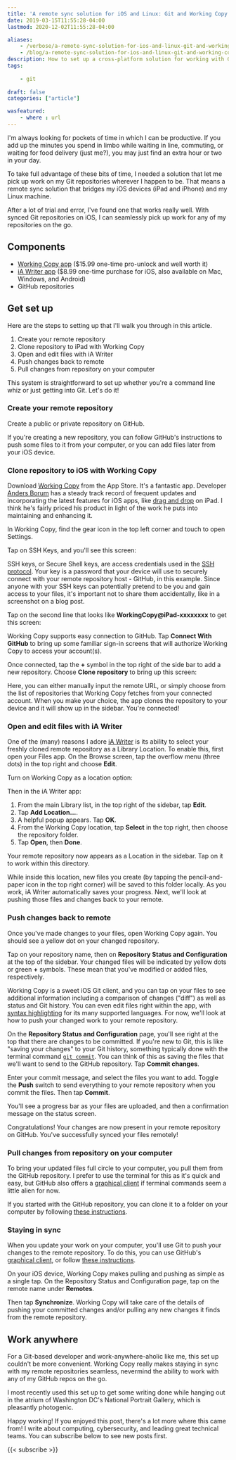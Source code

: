 ```yaml
---
title: 'A remote sync solution for iOS and Linux: Git and Working Copy'
date: 2019-03-15T11:55:28-04:00
lastmod: 2020-12-02T11:55:28-04:00

aliases:
    - /verbose/a-remote-sync-solution-for-ios-and-linux-git-and-working-copy/
    - /blog/a-remote-sync-solution-for-ios-and-linux-git-and-working-copy/
description: How to set up a cross-platform solution for working with Git on iOS.
tags:
    
    - git
 
draft: false
categories: ["article"]

wasfeatured:
    - where : url
---
```


I'm always looking for pockets of time in which I can be productive. If you add up the minutes you spend in limbo while waiting in line, commuting, or waiting for food delivery (just me?), you may just find an extra hour or two in your day.

To take full advantage of these bits of time, I needed a solution that let me pick up work on my Git repositories wherever I happen to be. That means a remote sync solution that bridges my iOS devices (iPad and iPhone) and my Linux machine.

After a lot of trial and error, I've found one that works really well. With synced Git repositories on iOS, I can seamlessly pick up work for any of my repositories on the go.

## Components

* [Working Copy app](https://workingcopy.app) ($15.99 one-time pro-unlock and well worth it)
* [iA Writer app](https://ia.net/writer) ($8.99 one-time purchase for iOS, also available on Mac, Windows, and Android)
* GitHub repositories

## Get set up

Here are the steps to setting up that I'll walk you through in this article.

1. Create your remote repository
2. Clone repository to iPad with Working Copy
3. Open and edit files with iA Writer
4. Push changes back to remote
5. Pull changes from repository on your computer

This system is straightforward to set up whether you're a command line whiz or just getting into Git. Let's do it!

### Create your remote repository

Create a public or private repository on GitHub.

If you're creating a new repository, you can follow GitHub's instructions to push some files to it from your computer, or you can add files later from your iOS device.

### Clone repository to iOS with Working Copy

Download [Working Copy](https://workingcopy.app) from the App Store. It's a fantastic app. Developer [Anders Borum](https://twitter.com/palmin) has a steady track record of frequent updates and incorporating the latest features for iOS apps, like [drag and drop](https://workingcopy.app/manual/dragdrop) on iPad. I think he's fairly priced his product in light of the work he puts into maintaining and enhancing it.

In Working Copy, find the gear icon in the top left corner and touch to open Settings.

Tap on SSH Keys, and you'll see this screen:

SSH keys, or Secure Shell keys, are access credentials used in the [SSH protocol](https://en.wikipedia.org/wiki/Secure_Shell). Your key is a password that your device will use to securely connect with your remote repository host - GitHub, in this example. Since anyone with your SSH keys can potentially pretend to be you and gain access to your files, it's important not to share them accidentally, like in a screenshot on a blog post.

Tap on the second line that looks like **WorkingCopy@iPad-xxxxxxxx** to get this screen:

Working Copy supports easy connection to GitHub. Tap **Connect With GitHub** to bring up some familiar sign-in screens that will authorize Working Copy to access your account(s).

Once connected, tap the **+** symbol in the top right of the side bar to add a new repository. Choose **Clone repository** to bring up this screen:

Here, you can either manually input the remote URL, or simply choose from the list of repositories that Working Copy fetches from your connected account. When you make your choice, the app clones the repository to your device and it will show up in the sidebar. You're connected!

### Open and edit files with iA Writer

One of the (many) reasons I adore [iA Writer](https://ia.net/writer) is its ability to select your freshly cloned remote repository as a Library Location. To enable this, first open your Files app. On the Browse screen, tap the overflow menu (three dots) in the top right and choose **Edit**.

Turn on Working Copy as a location option:

Then in the iA Writer app:

1. From the main Library list, in the top right of the sidebar, tap **Edit**.
1. Tap **Add Location...**.
1. A helpful popup appears. Tap **OK**.
1. From the Working Copy location, tap **Select** in the top right, then choose the repository folder.
1. Tap **Open**, then **Done**.

Your remote repository now appears as a Location in the sidebar. Tap on it to work within this directory.

While inside this location, new files you create (by tapping the pencil-and-paper icon in the top right corner) will be saved to this folder locally. As you work, iA Writer automatically saves your progress. Next, we'll look at pushing those files and changes back to your remote.

### Push changes back to remote

Once you've made changes to your files, open Working Copy again. You should see a yellow dot on your changed repository.

Tap on your repository name, then on **Repository Status and Configuration** at the top of the sidebar. Your changed files will be indicated by yellow dots or green **+** symbols. These mean that you've modified or added files, respectively.

Working Copy is a sweet iOS Git client, and you can tap on your files to see additional information including a comparison of changes ("diff") as well as status and Git history. You can even edit files right within the app, with [syntax highlighting](https://workingcopyapp.com/manual/edit) for its many supported languages. For now, we'll look at how to push your changed work to your remote repository.

On the **Repository Status and Configuration** page, you'll see right at the top that there are changes to be committed. If you're new to Git, this is like "saving your changes" to your Git history, something typically done with the terminal command [`git commit`](https://git-scm.com/docs/git-commit). You can think of this as saving the files that we'll want to send to the GitHub repository. Tap **Commit changes**.

Enter your commit message, and select the files you want to add. Toggle the **Push** switch to send everything to your remote repository when you commit the files. Then tap **Commit**.

You'll see a progress bar as your files are uploaded, and then a confirmation message on the status screen.

Congratulations! Your changes are now present in your remote repository on GitHub. You've successfully synced your files remotely!

### Pull changes from repository on your computer

To bring your updated files full circle to your computer, you pull them from the GitHub repository. I prefer to use the terminal for this as it's quick and easy, but GitHub also offers a [graphical client](https://docs.github.com/en/desktop/overview/getting-started-with-github-desktop?platform=windows) if terminal commands seem a little alien for now.

If you started with the GitHub repository, you can clone it to a folder on your computer by following [these instructions](https://docs.github.com/en/repositories/creating-and-managing-repositories/cloning-a-repository).

### Staying in sync

When you update your work on your computer, you'll use Git to push your changes to the remote repository. To do this, you can use GitHub's [graphical client](https://docs.github.com/en/desktop/overview/getting-started-with-github-desktop?platform=windows), or follow [these instructions](https://docs.github.com/en/get-started/importing-your-projects-to-github/importing-source-code-to-github/adding-an-existing-project-to-github-using-the-command-line).

On your iOS device, Working Copy makes pulling and pushing as simple as a single tap. On the Repository Status and Configuration page, tap on the remote name under **Remotes**.

Then tap **Synchronize**. Working Copy will take care of the details of pushing your committed changes and/or pulling any new changes it finds from the remote repository.

## Work anywhere

For a Git-based developer and work-anywhere-aholic like me, this set up couldn't be more convenient. Working Copy really makes staying in sync with my remote repositories seamless, nevermind the ability to work with any of my GitHub repos on the go.

I most recently used this set up to get some writing done while hanging out in the atrium of Washington DC's National Portrait Gallery, which is pleasantly photogenic.

Happy working! If you enjoyed this post, there's a lot more where this came from! I write about computing, cybersecurity, and leading great technical teams. You can subscribe below to see new posts first.

{{< subscribe >}}
